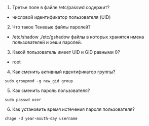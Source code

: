 1. Третье поле в файле /etc/passwd содержит?
  - числовой идентификатор пользователя (UID) 
2. Что такое Теневые файлы паролей?
  - /etc/shadow ,/etc/gshadow файлы в которых хранятся имена пользователей и хеши паролей.
3. Какой пользователь имеет UID и GID равными 0?
 - root
4. Как сменить активный идентификатор группы?
  ```
  sudo groupmod -g new_gid group
  ```
5. Как сменить пароль пользователя?
  ```
  sudo passwd user
  ```
6. Как установить время истечения пароля пользователя?
  ```
 chage -d year-mouth-day username
  ```
